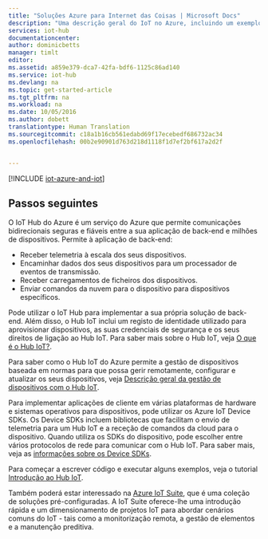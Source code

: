 ```yaml
---
title: "Soluções Azure para Internet das Coisas | Microsoft Docs"
description: "Uma descrição geral do IoT no Azure, incluindo um exemplo de solução de arquitetura e a forma como se relaciona com o IoT Hub do Azure, SDKs do dispositivo e soluções pré-configuradas."
services: iot-hub
documentationcenter: 
author: dominicbetts
manager: timlt
editor: 
ms.assetid: a859e379-dca7-42fa-bdf6-1125c86ad140
ms.service: iot-hub
ms.devlang: na
ms.topic: get-started-article
ms.tgt_pltfrm: na
ms.workload: na
ms.date: 10/05/2016
ms.author: dobett
translationtype: Human Translation
ms.sourcegitcommit: c18a1b16cb561edabd69f17ecebedf686732ac34
ms.openlocfilehash: 00b2e90901d763d218d1118f1d7ef2bf617a2d2f


---
```

[!INCLUDE [iot-azure-and-iot](../../includes/iot-azure-and-iot.md)]

## <a name="next-steps"></a>Passos seguintes
O IoT Hub do Azure é um serviço do Azure que permite comunicações bidirecionais seguras e fiáveis entre a sua aplicação de back-end e milhões de dispositivos. Permite à aplicação de back-end:

* Receber telemetria à escala dos seus dispositivos.
* Encaminhar dados dos seus dispositivos para um processador de eventos de transmissão.
* Receber carregamentos de ficheiros dos dispositivos.
* Enviar comandos da nuvem para o dispositivo para dispositivos específicos.

Pode utilizar o IoT Hub para implementar a sua própria solução de back-end. Além disso, o Hub IoT inclui um registo de identidade utilizado para aprovisionar dispositivos, as suas credenciais de segurança e os seus direitos de ligação ao Hub IoT. Para saber mais sobre o Hub IoT, veja [O que é o Hub IoT?][lnk-iot-hub].

Para saber como o Hub IoT do Azure permite a gestão de dispositivos baseada em normas para que possa gerir remotamente, configurar e atualizar os seus dispositivos, veja [Descrição geral da gestão de dispositivos com o Hub IoT][lnk-device-management].

Para implementar aplicações de cliente em várias plataformas de hardware e sistemas operativos para dispositivos, pode utilizar os Azure IoT Device SDKs. Os Device SDKs incluem bibliotecas que facilitam o envio de telemetria para um Hub IoT e a receção de comandos da cloud para o dispositivo. Quando utiliza os SDKs do dispositivo, pode escolher entre vários protocolos de rede para comunicar com o Hub IoT. Para saber mais, veja as [informações sobre os Device SDKs][lnk-device-sdks].

Para começar a escrever código e executar alguns exemplos, veja o tutorial [Introdução ao Hub IoT][lnk-getstarted].

Também poderá estar interessado na [Azure IoT Suite][lnk-iot-suite], que é uma coleção de soluções pré-configuradas. A IoT Suite oferece-lhe uma introdução rápida e um dimensionamento de projetos IoT para abordar cenários comuns do IoT - tais como a monitorização remota, a gestão de elementos e a manutenção preditiva.

[lnk-getstarted]: iot-hub-csharp-csharp-getstarted.md
[lnk-device-sdks]: https://github.com/Azure/azure-iot-sdks/blob/master/readme.md
[lnk-iot-hub]: iot-hub-what-is-iot-hub.md
[lnk-iot-suite]: https://azure.microsoft.com/documentation/suites/iot-suite/
[lnk-iotdev]: https://azure.microsoft.com/develop/iot/
[lnk-device-management]: iot-hub-device-management-overview.md



<!--HONumber=Nov16_HO5-->


